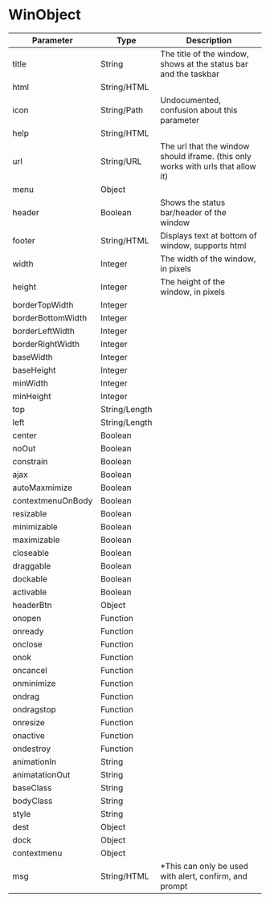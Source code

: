 # WinObject

| Parameter         | Type          | Description                                                                      |
| ----------------- | ------------- | -------------------------------------------------------------------------------- |
| title             | String        | The title of the window, shows at the status bar and the taskbar                 |
| html              | String/HTML   |                                                                                  |
| icon              | String/Path   | Undocumented, confusion about this parameter                                     |
| help              | String/HTML   |                                                                                  |
| url               | String/URL    | The url that the window should iframe. (this only works with urls that allow it) |
| menu              | Object        |                                                                                  |
| header            | Boolean       | Shows the status bar/header of the window                                        |
| footer            | String/HTML   | Displays text at bottom of window, supports html                                 |
| width             | Integer       | The width of the window, in pixels                                               |
| height            | Integer       | The height of the window, in pixels                                              |
| borderTopWidth    | Integer       |                                                                                  |
| borderBottomWidth | Integer       |                                                                                  |
| borderLeftWidth   | Integer       |                                                                                  |
| borderRightWidth  | Integer       |                                                                                  |
| baseWidth         | Integer       |                                                                                  |
| baseHeight        | Integer       |                                                                                  |
| minWidth          | Integer       |                                                                                  |
| minHeight         | Integer       |                                                                                  |
| top               | String/Length |                                                                                  |
| left              | String/Length |                                                                                  |
| center            | Boolean       |                                                                                  |
| noOut             | Boolean       |                                                                                  |
| constrain         | Boolean       |                                                                                  |
| ajax              | Boolean       |                                                                                  |
| autoMaxmimize     | Boolean       |                                                                                  |
| contextmenuOnBody | Boolean       |                                                                                  |
| resizable         | Boolean       |                                                                                  |
| minimizable       | Boolean       |                                                                                  |
| maximizable       | Boolean       |                                                                                  |
| closeable         | Boolean       |                                                                                  |
| draggable         | Boolean       |                                                                                  |
| dockable          | Boolean       |                                                                                  |
| activable         | Boolean       |                                                                                  |
| headerBtn         | Object        |                                                                                  |
| onopen            | Function      |                                                                                  |
| onready           | Function      |                                                                                  |
| onclose           | Function      |                                                                                  |
| onok              | Function      |                                                                                  |
| oncancel          | Function      |                                                                                  |
| onminimize        | Function      |                                                                                  |
| ondrag            | Function      |                                                                                  |
| ondragstop        | Function      |                                                                                  |
| onresize          | Function      |                                                                                  |
| onactive          | Function      |                                                                                  |
| ondestroy         | Function      |                                                                                  |
| animationIn       | String        |                                                                                  |
| animatationOut    | String        |                                                                                  |
| baseClass         | String        |                                                                                  |
| bodyClass         | String        |                                                                                  |
| style             | String        |                                                                                  |
| dest              | Object        |                                                                                  |
| dock              | Object        |                                                                                  |
| contextmenu       | Object        |                                                                                  |
| msg               | String/HTML   | \*This can only be used with alert, confirm, and prompt                          |
